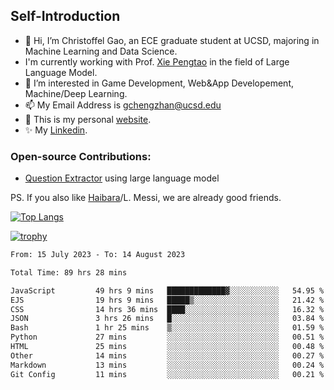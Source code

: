 ## Self-Introduction
- 👋 Hi, I’m Christoffel Gao, an ECE graduate student at UCSD, majoring in Machine Learning and Data Science.
- I'm currently working with Prof. [Xie Pengtao](https://pengtaoxie.github.io/) in the field of Large Language Model.
- 👀 I’m interested in Game Development, Web&App Developement, Machine/Deep Learning.
- 📫 My Email Address is gchengzhan@ucsd.edu
- 🌱 This is my personal [website](https://gaochengzhan.github.io/).
- ✨ My [Linkedin](https://www.linkedin.com/in/chengzhan-christoffel-gao/).

### Open-source Contributions:
- [Question Extractor](https://github.com/nestordemeure/question_extractor) using large language model

PS. If you also like [Haibara](https://www.detectiveconanworld.com/wiki/Ai_Haibara)/L. Messi, we are already good friends.

[![Top Langs](https://github-readme-stats.vercel.app/api/top-langs/?username=gaochengzhan&layout=compact&exclude_repo=CNN-based-Image-Recognition-for-AsianGiant-Hornets,Machine-Learning-and-Data-Computing-Tongji,NLP-on-Blogs-during-COVID-19-Pandemic,CSE258-Web-Mining-and-Recommder-System,Stock-Prediction-using-LSTM-Model)](https://github.com/anuraghazra/github-readme-stats)

[![trophy](https://github-profile-trophy.vercel.app/?username=gaochengzhan&theme=flat&row=1&margin-w=12)](https://github.com/ryo-ma/github-profile-trophy)

<!--START_SECTION:waka-->

```txt
From: 15 July 2023 - To: 14 August 2023

Total Time: 89 hrs 28 mins

JavaScript         49 hrs 9 mins   █████████████▓░░░░░░░░░░░   54.95 %
EJS                19 hrs 9 mins   █████▒░░░░░░░░░░░░░░░░░░░   21.42 %
CSS                14 hrs 36 mins  ████░░░░░░░░░░░░░░░░░░░░░   16.32 %
JSON               3 hrs 26 mins   █░░░░░░░░░░░░░░░░░░░░░░░░   03.84 %
Bash               1 hr 25 mins    ▒░░░░░░░░░░░░░░░░░░░░░░░░   01.59 %
Python             27 mins         ░░░░░░░░░░░░░░░░░░░░░░░░░   00.51 %
HTML               25 mins         ░░░░░░░░░░░░░░░░░░░░░░░░░   00.48 %
Other              14 mins         ░░░░░░░░░░░░░░░░░░░░░░░░░   00.27 %
Markdown           13 mins         ░░░░░░░░░░░░░░░░░░░░░░░░░   00.24 %
Git Config         11 mins         ░░░░░░░░░░░░░░░░░░░░░░░░░   00.21 %
```

<!--END_SECTION:waka-->

<!---
gaochengzhan/gaochengzhan is a ✨ special ✨ repository because its `README.md` (this file) appears on your GitHub profile.
You can click the Preview link to take a look at your changes.
--->
